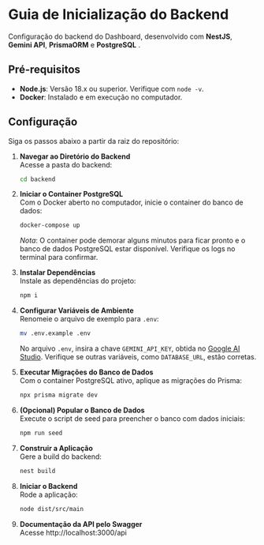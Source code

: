 # Guia de Inicialização do Backend

Configuração do backend do Dashboard, desenvolvido com **NestJS**, **Gemini API**, **PrismaORM** e **PostgreSQL** .

## Pré-requisitos

- **Node.js**: Versão 18.x ou superior. Verifique com `node -v`.
- **Docker**: Instalado e em execução no computador.

## Configuração

Siga os passos abaixo a partir da raiz do repositório:

1. **Navegar ao Diretório do Backend**  
   Acesse a pasta do backend:

   ```bash
   cd backend
   ```

2. **Iniciar o Container PostgreSQL**  
   Com o Docker aberto no computador, inicie o container do banco de dados:

   ```bash
   docker-compose up
   ```

   _Nota_: O container pode demorar alguns minutos para ficar pronto e o banco de dados PostgreSQL estar disponível. Verifique os logs no terminal para confirmar.

3. **Instalar Dependências**  
   Instale as dependências do projeto:

   ```bash
   npm i
   ```

4. **Configurar Variáveis de Ambiente**  
   Renomeie o arquivo de exemplo para `.env`:

   ```bash
   mv .env.example .env
   ```

   No arquivo `.env`, insira a chave `GEMINI_API_KEY`, obtida no [Google AI Studio](https://aistudio.google.com/app/apikey). Verifique se outras variáveis, como `DATABASE_URL`, estão corretas.

5. **Executar Migrações do Banco de Dados**  
   Com o container PostgreSQL ativo, aplique as migrações do Prisma:

   ```bash
   npx prisma migrate dev
   ```

6. **(Opcional) Popular o Banco de Dados**  
   Execute o script de seed para preencher o banco com dados iniciais:

   ```bash
   npm run seed
   ```

7. **Construir a Aplicação**  
   Gere a build do backend:

   ```bash
   nest build
   ```

8. **Iniciar o Backend**  
   Rode a aplicação:
   ```bash
   node dist/src/main
   ```
9. **Documentação da API pelo Swagger**  
   Acesse http://localhost:3000/api
